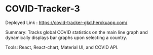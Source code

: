 
# COVID-Tracker-3

Deployed Link : https://covid-tracker-gkd.herokuapp.com/


Summary: Tracks global COVID statistics on the main line graph and dynamically displays bar graphs upon selecting a country.

Tools: React, React-chart, Material UI, and COVID API.
